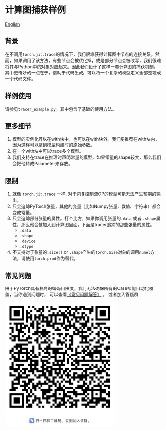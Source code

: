 # 计算图捕获样例
[English](examples/tracer/README.md)

## 背景

在不调用`torch.jit.trace`的情况下，我们很难获得计算图中节点的连接关系。然而，如果调用了该方法，有些节点会被优化掉，或是部分节点会被改写，我们很难将其与Python中的对象对应起来。因此我们设计了这样一套计算图的捕获机制。其中更奇妙的一点在于，借助于代码生成，可以将一个复杂的模型定义全部整理成一个代码文件。

## 样例使用
请参见`tracer_example.py`。其中包含了基础的使用方法。

## 更多细节
1. 模型的实例化可以在with块中，也可以在with块外。我们更推荐在with块内，因为这样可以拿到模型构建时的原始参数。
2. 在一个with块中可以trace多个模型。
3. 我们支持在trace在推理时声明常量的模型，如果常量的shape较大，那么我们会把他转成Parameter来存放。

## 限制
1. 就像 `torch.jit.trace` 一样, 对于包含控制流OP的模型可能无法产生预期的输出。
2. 只会追踪PyTorch张量，其他的变量（比如Numpy张量、数值、字符串）都会变成常量。
3. 只会追踪部分张量的属性。打个比方，如果你调用张量的`.data` 或者 `.shape`属性，那么他会被加入到计算图里面。下面是tracer追踪的那些张量的属性。
    - `.data`
    - `.shape`
    - `.device`
    - `.dtype`
4. 不支持对于张量的`.size()` or `.shape`产生的`torch.Size`对象的调用`numel`方法，请使用`torch.prod`作为替代。

## 常见问题

由于PyTorch具有极高的编码自由度，我们无法确保所有的Case都能自动化覆盖，当你遇到问题时，
可以查看[《常见问题解答》](docs/FAQ.md) ， 或者加入答疑群

![img.png](docs/qa.png)
